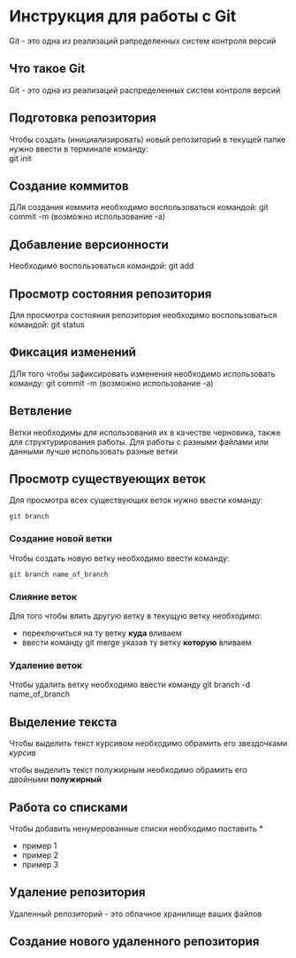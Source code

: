 # **Инструкция для работы с Git**

Git - это одна из реализаций рапределенных систем контроля версий

## Что такое Git
Git - это одна из реализаций распределенных систем контроля версий

## Подготовка репозитория

Чтобы создать (инициализировать) новый репозиторий в текущей папке нужно ввести в терминале команду:    
    git init

## Создание коммитов

ДЛя создания коммита необходимо воспользоваться командой:
    git commit -m (возможно использование -a)

## Добавление версионности

Необходимо воспользоваться командой:
    git add

## Просмотр состояния репозитория

Для просмотра состояния репозитория необходимо воспользоваться командой:
    git status

## Фиксация изменений

ДЛя того чтобы зафиксировать изменения необходимо использовать команду:
    git commit -m (возможно использование -a)


## Ветвление

Ветки необходимы для использования их в качестве черновика, также для структурирования работы. Для работы с разными файлами или данными лучше использовать разные ветки

## Просмотр существуеющих веток

Для просмотра всех существующих веток нужно ввести команду:

    git branch

### Создание новой ветки

Чтобы создать новую ветку необходимо ввести команду:

    git branch name_of_branch

### Слияние веток

Для того чтобы влить другую ветку в текущую ветку необходимо:
- переключиться на ту ветку **куда** вливаем
- ввести команду git merge указав ту ветку **которую** вливаем




### Удаление веток

Чтобы удалить ветку необходимо ввести команду git branch -d name_of_branch


## Выделение текста

Чтобы выделить текст курсивом необходимо обрамить его звездочками *курсив*

чтобы выделить текст полужирным необходимо обрамить его двойными **полужирный**


## Работа со списками

Чтобы добавить ненумерованные списки необходимо поставить *

* пример 1
* пример 2
* пример 3

## Удаление репозитория

Удаленный репозиторий - это облачное хранилище ваших файлов

## Создание нового удаленного репозитория